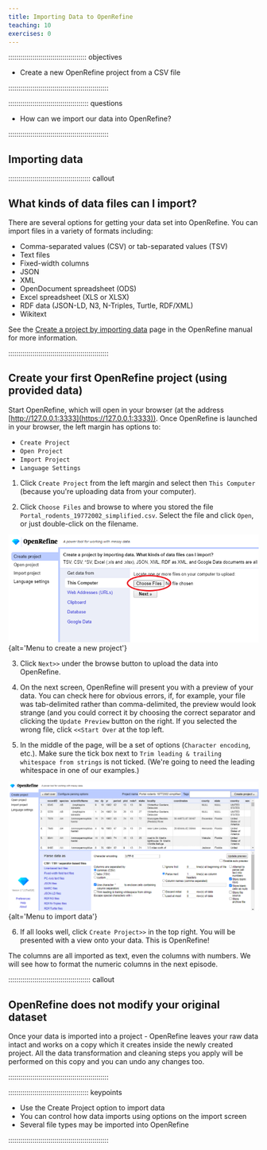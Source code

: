 ```yaml
---
title: Importing Data to OpenRefine
teaching: 10
exercises: 0
---
```


::::::::::::::::::::::::::::::::::::::: objectives

- Create a new OpenRefine project from a CSV file

::::::::::::::::::::::::::::::::::::::::::::::::::

:::::::::::::::::::::::::::::::::::::::: questions

- How can we import our data into OpenRefine?

::::::::::::::::::::::::::::::::::::::::::::::::::

## Importing data

:::::::::::::::::::::::::::::::::::::::::  callout

## What kinds of data files can I import?

There are several options for getting your data set into OpenRefine. You can import files in a variety of formats including:

- Comma-separated values (CSV) or tab-separated values (TSV)
- Text files
- Fixed-width columns
- JSON
- XML
- OpenDocument spreadsheet (ODS)
- Excel spreadsheet (XLS or XLSX)
- RDF data (JSON-LD, N3, N-Triples, Turtle, RDF/XML)
- Wikitext

See the [Create a project by importing data](https://docs.openrefine.org/manual/starting#create-a-project-by-importing-data) page in the OpenRefine manual for more information.


::::::::::::::::::::::::::::::::::::::::::::::::::

## Create your first OpenRefine project (using provided data)

Start OpenRefine, which will open in your browser (at the address [http://127.0.0.1:3333](https://127.0.0.1:3333)). Once OpenRefine is launched in your
browser, the left margin has options to:

- `Create Project`
- `Open Project`
- `Import Project`
- `Language Settings`

1. Click `Create Project` from the left margin and select then `This Computer` (because you're uploading data from your computer).

2. Click `Choose Files` and browse to where you stored the file `Portal_rodents_19772002_simplified.csv`. Select the
  file and click `Open`, or just double-click on the filename.
  
  ![](fig/or372-create-project.png){alt='Menu to create a new project'}

3. Click `Next>>` under the browse button to upload the data into OpenRefine.

4. On the next screen, OpenRefine will present you with a preview of your data. You can check here for obvious errors, if, for example, your file was tab-delimited rather than comma-delimited, the preview would look strange (and you could correct it by choosing the correct separator and clicking the `Update Preview` button on the right. If you selected the wrong file, click `<<Start Over` at the top left.

5. In the middle of the page, will be a set of options (`Character encoding`, etc.). Make sure the tick box next to `Trim leading & trailing whitespace from strings` is not ticked. (We're going to need the leading whitespace in one of our examples.)
  
  ![](fig/or372-data-import.png){alt='Menu to import data'}

6. If all looks well, click `Create Project>>` in the top right. You will be presented with a view onto your data. This is OpenRefine!

The columns are all imported as text, even the columns with numbers. We will see how to format the numeric columns in the next episode.

:::::::::::::::::::::::::::::::::::::::::  callout

## OpenRefine does not modify your original dataset

Once your data is imported into a project - OpenRefine leaves your raw data intact and works on a copy which it creates
inside the newly created project. All the data transformation and cleaning steps you apply will be performed on this copy
and you can undo any changes too.


::::::::::::::::::::::::::::::::::::::::::::::::::

:::::::::::::::::::::::::::::::::::::::: keypoints

- Use the Create Project option to import data
- You can control how data imports using options on the import screen
- Several file types may be imported into OpenRefine

::::::::::::::::::::::::::::::::::::::::::::::::::


